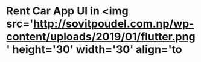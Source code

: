 # Rent Car App UI in  <img src='http://sovitpoudel.com.np/wp-content/uploads/2019/01/flutter.png' height='30' width='30' align='to


